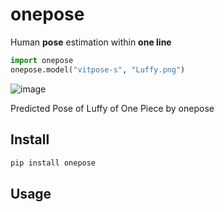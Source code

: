 # onepose

Human **pose** estimation within **one line**

```python
import onepose
onepose.model("vitpose-s", "Luffy.png")
```

![image](https://github.com/developer0hye/onepose/assets/35001605/2f45a9a5-eea2-4ad7-b370-e86abb7c56b5)

Predicted Pose of Luffy of One Piece by onepose

## Install
```bash
pip install onepose
```

## Usage
```python
```
